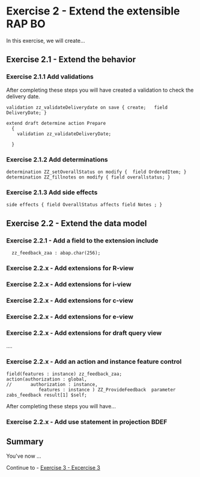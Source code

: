# Exercise 2 - Extend the extensible RAP BO

In this exercise, we will create...

## Exercise 2.1 - Extend the behavior

### Exercise 2.1.1 Add validations 

After completing these steps you will have created a validation to check the delivery date.

```abap
validation zz_validateDeliverydate on save { create;   field DeliveryDate; }

extend draft determine action Prepare
  {
    validation zz_validateDeliveryDate;

  }

```


### Exercise 2.1.2 Add determinations

```abap
determination ZZ_setOverallStatus on modify {  field OrderedItem; }
determination ZZ_fillnotes on modify { field overallstatus; }
```

### Exercise 2.1.3 Add side effects

```abap
side effects { field OverallStatus affects field Notes ; }
```

## Exercise 2.2 - Extend the data model

### Exercise 2.2.1 - Add a field to the extension include

```abap
  zz_feedback_zaa : abap.char(256);
```

### Exercise 2.2.x - Add extensions for R-view
### Exercise 2.2.x - Add extensions for i-view
### Exercise 2.2.x - Add extensions for c-view
### Exercise 2.2.x - Add extensions for e-view
### Exercise 2.2.x - Add extensions for draft query view


.... 

### Exercise 2.2.x - Add an action and instance feature control

```abap
field(features : instance) zz_feedback_zaa;
action(authorization : global,
//       authorization : instance,
            features : instance ) ZZ_ProvideFeedback  parameter zabs_feedback result[1] $self;
```

After completing these steps you will have...

### Exercise 2.2.x - Add use statement in projection BDEF

## Summary

You've now ...

Continue to - [Exercise 3 - Excercise 3 ](../ex3/README.md)
